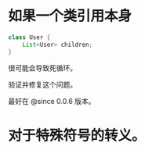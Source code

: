# 如果一个类引用本身

```java
class User {
    List<User> children;
}
```

很可能会导致死循环。

验证并修复这个问题。

最好在 @since 0.0.6 版本。

# 对于特殊符号的转义。